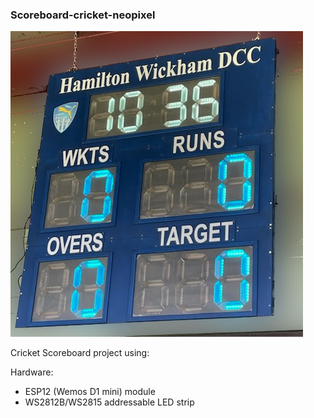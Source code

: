 ### Scoreboard-cricket-neopixel
  ![Scoreboard](scoreboard.jpg)

Cricket Scoreboard project using:

Hardware:
- ESP12 (Wemos D1 mini) module
- WS2812B/WS2815 addressable LED strip


